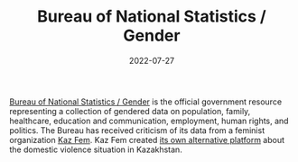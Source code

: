 ﻿---
title: "Bureau of National Statistics / Gender"
linkTitle: "Bureau of National Statistics / Gender"
contributor: ["Aizada Arystanbek"]
date: 2022-07-27
countries: ["Kazakhstan"]
category: ["Government"]
tags: ["government", "gender-based violence", "education", "employment", "health", "politics"]
date_start: []
date_end: []
data_type: ["quantitative", "statistics"] 
language: ["Russian", "English", "Kazakh"]
updated: 2023-05-26
description: 
  Bureau of National Statistics / Gender is the official government resource representing a collection of gendered data on population, family, healthcare, education and communication, employment, human rights, and politics.
---

[Bureau of National Statistics / Gender](https://gender.stat.gov.kz/en) is the official government resource representing a collection of gendered data on population, family, healthcare, education and communication, employment, human rights, and politics. The Bureau has received criticism of its data from a feminist organization [Kaz Fem](https://www.instagram.com/p/CUmGoyNsJPu/). Kaz Fem created [its own alternative platform](https://schitaetsya.kz/) about the domestic violence situation in Kazakhstan.
